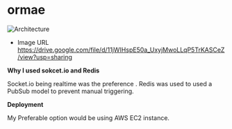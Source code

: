 # ormae


![Architecture](https://drive.google.com/file/d/11jWIHspE50a_UxyjMwoLLqP5TrKASCeZ/view?usp=sharing)



* Image URL
https://drive.google.com/file/d/11jWIHspE50a_UxyjMwoLLqP5TrKASCeZ/view?usp=sharing 

**Why I used sokcet.io and Redis**

Socket.io being realtime was the preference . Redis was used to used a PubSub model to prevent manual triggering.


**Deployment**

My Preferable option would be using AWS EC2 instance.
